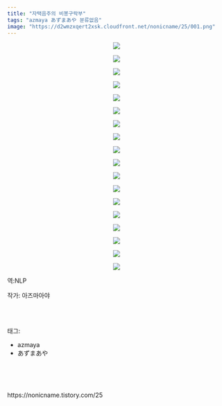 ```yaml
---
title: "자택음주의 비봉구락부"
tags: "azmaya あずまあや 분류없음"
image: "https://d2wmzxqert2xsk.cloudfront.net/nonicname/25/001.png"
---
```

<div class="article">
<div class="tt_article_useless_p_margin"><p style="text-align: center; clear: none; float: none;"><img src="{{ site.imgserver11 }}/nonicname/25/001.png"/></p><p style="text-align: center; clear: none; float: none;"><img src="{{ site.imgserver11 }}/nonicname/25/002.png"/></p><p style="text-align: center; clear: none; float: none;"><img src="{{ site.imgserver11 }}/nonicname/25/003.png"/></p><p style="text-align: center; clear: none; float: none;"><img src="{{ site.imgserver11 }}/nonicname/25/004.png"/></p><p style="text-align: center; clear: none; float: none;"><img src="{{ site.imgserver11 }}/nonicname/25/005.png"/></p><p style="text-align: center; clear: none; float: none;"><img src="{{ site.imgserver11 }}/nonicname/25/006.png"/></p><p style="text-align: center; clear: none; float: none;"><img src="{{ site.imgserver11 }}/nonicname/25/007.png"/></p><p style="text-align: center; clear: none; float: none;"><img src="{{ site.imgserver11 }}/nonicname/25/008.png"/></p><p style="text-align: center; clear: none; float: none;"><img src="{{ site.imgserver11 }}/nonicname/25/009.png"/></p><p style="text-align: center; clear: none; float: none;"><img src="{{ site.imgserver11 }}/nonicname/25/010.png"/></p><p style="text-align: center; clear: none; float: none;"><img src="{{ site.imgserver11 }}/nonicname/25/011.png"/></p><p style="text-align: center; clear: none; float: none;"><img src="{{ site.imgserver11 }}/nonicname/25/012.png"/></p><p style="text-align: center; clear: none; float: none;"><img src="{{ site.imgserver11 }}/nonicname/25/013.png"/></p><p style="text-align: center; clear: none; float: none;"><img src="{{ site.imgserver11 }}/nonicname/25/014.png"/></p><p style="text-align: center; clear: none; float: none;"><img src="{{ site.imgserver11 }}/nonicname/25/015.png"/></p><p style="text-align: center; clear: none; float: none;"><img src="{{ site.imgserver11 }}/nonicname/25/016.png"/></p><p style="text-align: center; clear: none; float: none;"><img src="{{ site.imgserver11 }}/nonicname/25/017.png"/></p><p style="text-align: center; clear: none; float: none;"><img src="{{ site.imgserver11 }}/nonicname/25/018.png"/></p><p>역:NLP</p></div>
<p>작가: 아즈마아야</p><br/>
</div><br/>
<div class="tagTrail">
<p>태그: </p>
<ul>
<li>azmaya</li>
<li>あずまあや</li>
</ul>
</div><br/>
<div class="cb_lstcomment">
</div><br/>

<br/>
<p id="refer">https://nonicname.tistory.com/25</p>
<br/>

